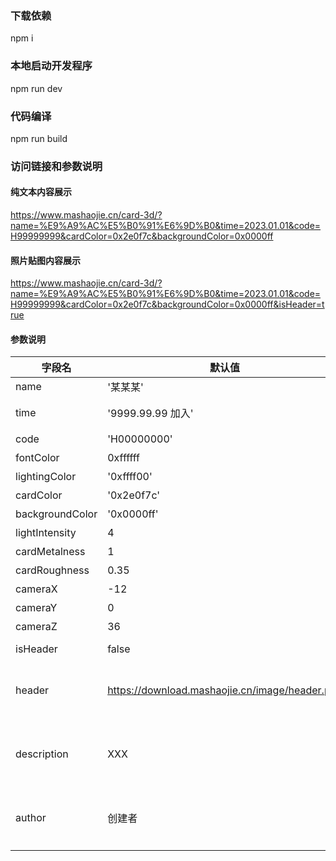 ### 下载依赖
npm i

### 本地启动开发程序
npm run dev

### 代码编译
npm run build


### 访问链接和参数说明
#### 纯文本内容展示
https://www.mashaojie.cn/card-3d/?name=%E9%A9%AC%E5%B0%91%E6%9D%B0&time=2023.01.01&code=H99999999&cardColor=0x2e0f7c&backgroundColor=0x0000ff
#### 照片贴图内容展示
https://www.mashaojie.cn/card-3d/?name=%E9%A9%AC%E5%B0%91%E6%9D%B0&time=2023.01.01&code=H99999999&cardColor=0x2e0f7c&backgroundColor=0x0000ff&isHeader=true

#### 参数说明
| 字段名            | 默认值           | 描述             |
| ----------------- | ---------------- | ---------------- |
| name              | '某某某'         | 姓名             |
| time              | '9999.99.99 加入' | 加入时间字符串   |
| code              | 'H00000000'      | 用户编号         |
| fontColor         | 0xffffff         | 字体颜色         |
| lightingColor     | '0xffff00'       | 闪电颜色         |
| cardColor         | '0x2e0f7c'       | 卡牌颜色         |
| backgroundColor   | '0x0000ff'       | 环境背景色       |
| lightIntensity    | 4                | 光照强度         |
| cardMetalness     | 1                | 卡牌金属度       |
| cardRoughness     | 0.35             | 卡牌粗糙度       |
| cameraX           | -12              | 相机x坐标        |
| cameraY           | 0                | 相机y坐标        |
| cameraZ           | 36               | 相机z坐标        |
|                   |                  |                 |
| isHeader          | false            | 是否展示         |
| header            | https://download.mashaojie.cn/image/header.png | 头像地址【isHeader为true时候生效】 |
| description       | XXX              | 个人介绍【isHeader为true时候生效】         |
| author            | 创建者            | 创建者【isHeader为true时候生效】           |

